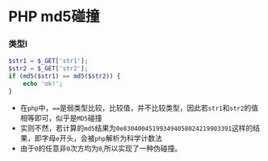 # PHP md5碰撞
### 类型I
```php
$str1 = $_GET['str1'];
$str2 = $_GET['str2'];
if (md5($str1) == md5($str2)) {
    echo 'ok!';
}
```
* 在`php`中，`==`是弱类型比较，比较值，并不比较类型，因此若`str1`和`str2`的值相等即可，似乎是`MD5`碰撞
* 实则不然，若计算的`md5`结果为`0e830400451993494058024219903391`这样的结果，即字母`e`开头，会被`php`解析为科学计数法
* 由于`0`的任意非`0`次方均为`0`,所以实现了一种伪碰撞。
